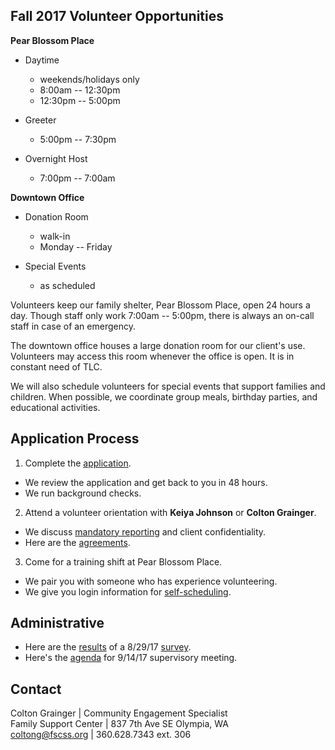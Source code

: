 ## Fall 2017 Volunteer Opportunities

**Pear Blossom Place**

- Daytime 
	- weekends/holidays only
	- 8:00am -- 12:30pm
	- 12:30pm -- 5:00pm 

- Greeter
	- 5:00pm -- 7:30pm 

- Overnight Host
	- 7:00pm -- 7:00am

**Downtown Office**

- Donation Room
	- walk-in
	- Monday -- Friday

- Special Events
	- as scheduled

Volunteers keep our family shelter, Pear Blossom Place, open 24 hours a day. Though staff only work 7:00am -- 5:00pm, there is always an on-call staff in case of an emergency.

The downtown office houses a large donation room for our client's use. Volunteers may access this room whenever the office is open. It is in constant need of TLC.

We will also schedule volunteers for special events that support families and children. When possible, we coordinate group meals, birthday parties, and educational activities.

## Application Process

1. Complete the [application](https://www.volgistics.com/ex/portal.dll/ap?ap=1953929563).
  * We review the application and get back to you in 48 hours.
  * We run background checks.
2. Attend a volunteer orientation with **Keiya Johnson** or **Colton Grainger**.
  * We discuss [mandatory reporting](https://prezi.com/piml7bn_b0au/mandatory-reporter-presentation/) and client confidentiality.
  * Here are the [agreements](https://coltongrainger.github.io/fscss-volunteers/enroll.md).
3. Come for a training shift at Pear Blossom Place.
  * We pair you with someone who has experience volunteering.
  * We give you login information for [self-scheduling](https://www.volgistics.com/ex/portal.dll/?from=189830).

## Administrative

- Here are the [results](https://coltongrainger.github.io/fscss-volunteers/20170901-survey.md) of a 8/29/17 [survey](https://form.jotform.us/72408009675156).
- Here's the [agenda](https://coltongrainger.github.io/fscss-volunteers/20170901-supervision.md) for 9/14/17 supervisory meeting.

## Contact

Colton Grainger | Community Engagement Specialist <br>
Family Support Center | 837 7th Ave SE Olympia, WA <br>
coltong@fscss.org |  360.628.7343 ext. 306 <br>